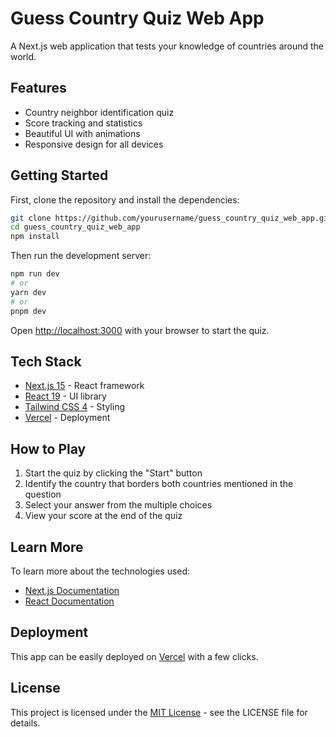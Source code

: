 # Guess Country Quiz Web App

A Next.js web application that tests your knowledge of countries around the world.

## Features

- Country neighbor identification quiz
- Score tracking and statistics
- Beautiful UI with animations
- Responsive design for all devices

## Getting Started

First, clone the repository and install the dependencies:

```bash
git clone https://github.com/yourusername/guess_country_quiz_web_app.git
cd guess_country_quiz_web_app
npm install
```

Then run the development server:

```bash
npm run dev
# or
yarn dev
# or
pnpm dev
```

Open [http://localhost:3000](http://localhost:3000) with your browser to start the quiz.

## Tech Stack

- [Next.js 15](https://nextjs.org/) - React framework
- [React 19](https://reactjs.org/) - UI library
- [Tailwind CSS 4](https://tailwindcss.com/) - Styling
- [Vercel](https://vercel.com/) - Deployment

## How to Play

1. Start the quiz by clicking the "Start" button
2. Identify the country that borders both countries mentioned in the question
3. Select your answer from the multiple choices
4. View your score at the end of the quiz

## Learn More

To learn more about the technologies used:

- [Next.js Documentation](https://nextjs.org/docs)
- [React Documentation](https://reactjs.org/docs/getting-started.html)

## Deployment

This app can be easily deployed on [Vercel](https://vercel.com/new) with a few clicks.

## License

This project is licensed under the [MIT License](LICENSE) - see the LICENSE file for details.
